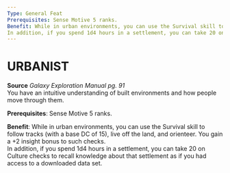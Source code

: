 ```yaml
---
Type: General Feat
Prerequisites: Sense Motive 5 ranks.
Benefit: While in urban environments, you can use the Survival skill to follow tracks (with a base DC of 15), live off the land, and orienteer. You gain a +2 insight bonus to such checks.  
In addition, if you spend 1d4 hours in a settlement, you can take 20 on Culture checks to recall knowledge about that settlement as if you had access to a downloaded data set.
---
```

# URBANIST
**Source** _Galaxy Exploration Manual pg. 91_  
You have an intuitive understanding of built environments and how people move through them.

**Prerequisites**: Sense Motive 5 ranks.

**Benefit**: While in urban environments, you can use the Survival skill to follow tracks (with a base DC of 15), live off the land, and orienteer. You gain a +2 insight bonus to such checks.  
In addition, if you spend 1d4 hours in a settlement, you can take 20 on Culture checks to recall knowledge about that settlement as if you had access to a downloaded data set.